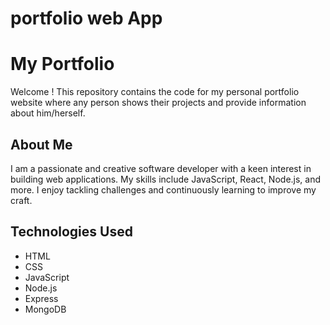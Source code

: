 # portfolio web App
# My Portfolio

Welcome ! This repository contains the code for my personal portfolio website where any person shows their  projects and provide information about him/herself.



## About Me

I am a passionate and creative software developer with a keen interest in building web applications. My skills include JavaScript, React, Node.js, and more. I enjoy tackling challenges and continuously learning to improve my craft.



## Technologies Used

- HTML
- CSS
- JavaScript
- Node.js
- Express
- MongoDB


